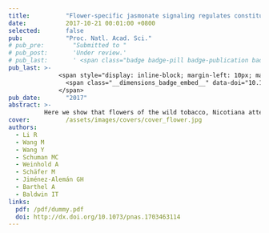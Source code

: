 ```yaml
---
title:          "Flower-specific jasmonate signaling regulates constitutive floral defenses in wild tobacco"
date:           2017-10-21 00:01:00 +0800
selected:       false
pub:            "Proc. Natl. Acad. Sci."
# pub_pre:        "Submitted to "
# pub_post:       'Under review.'
# pub_last:       ' <span class="badge badge-pill badge-publication badge-success">Spotlight</span>'
pub_last: >- 
              <span style="display: inline-block; margin-left: 10px; margin-right: 10px; vertical-align: middle;">
                <span class="__dimensions_badge_embed__" data-doi="10.1073/pnas.1703463114" data-style="small_rectangle"></span>
              </span>
pub_date:       "2017"
abstract: >-
          Here we show that flowers of the wild tobacco, Nicotiana attenuata, constitutively accumulate large amounts of defensive compounds, trypsin proteinase inhibitors, (E)-α-bergamotene and defensins, and that a flower-specific sector of JA signaling regulates these constitutively expressed floral defenses.
cover:          /assets/images/covers/cover_flower.jpg
authors:
  - Li R
  - Wang M
  - Wang Y
  - Schuman MC
  - Weinhold A
  - Schäfer M
  - Jiménez-Alemán GH
  - Barthel A
  - Baldwin IT
links:
  pdf: /pdf/dummy.pdf
  doi: http://dx.doi.org/10.1073/pnas.1703463114
---
```

